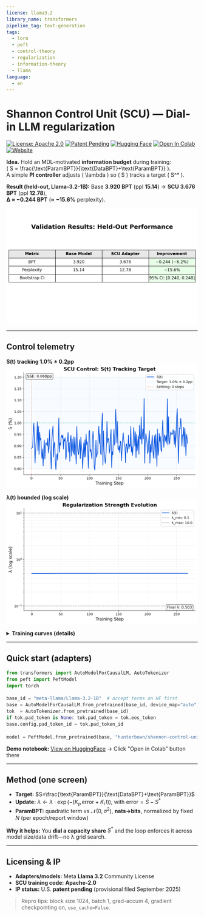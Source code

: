```yaml
---
license: llama3.2
library_name: transformers
pipeline_tag: text-generation
tags:
  - lora
  - peft
  - control-theory
  - regularization
  - information-theory
  - llama
language:
  - en
---
```


# Shannon Control Unit (SCU) — Dial-in LLM regularization

[![License: Apache 2.0](https://img.shields.io/badge/License-Apache%202.0-blue.svg)](https://opensource.org/licenses/Apache-2.0)
[![Patent Pending](https://img.shields.io/badge/Patent-Pending-orange.svg)](https://shannonlabs.dev)
[![Hugging Face](https://img.shields.io/badge/%F0%9F%A4%97-Models-yellow)](https://huggingface.co/hunterbown/shannon-control-unit)
[![Open In Colab](https://colab.research.google.com/assets/colab-badge.svg)](https://colab.research.google.com/github/hmbown/shannon-control-unit/blob/main/notebooks/SCU_Demo.ipynb)
[![Website](https://img.shields.io/badge/Website-shannonlabs.dev-green)](https://shannonlabs.dev)

**Idea.** Hold an MDL-motivated **information budget** during training:  
\( S = \frac{\text{ParamBPT}}{\text{DataBPT}+\text{ParamBPT}} \).  
A simple **PI controller** adjusts \( \lambda \) so \( S \) tracks a target \( S^* \).

**Result (held-out, Llama-3.2-1B):** Base **3.920 BPT** (ppl **15.14**) → **SCU** **3.676 BPT** (ppl **12.78**),  
**Δ = −0.244 BPT** (≈ **−15.6%** perplexity).

![Validation: Base vs SCU](assets/figures/validation_delta.png)

---

## Control telemetry

**S(t) tracking 1.0% ± 0.2pp**  
![S curve](assets/figures/s_curve.png)

**λ(t) bounded (log scale)**  
![Lambda curve](assets/figures/lambda_curve.png)

<details>
<summary><b>Training curves (details)</b></summary>

**DataBPT (bits/token)**  
![DataBPT curve](assets/figures/data_bpt_curve.png)

**ParamBPT (bits/token)**  
![ParamBPT curve](assets/figures/param_bpt_curve.png)

</details>

---

## Quick start (adapters)

```python
from transformers import AutoModelForCausalLM, AutoTokenizer
from peft import PeftModel
import torch

base_id = "meta-llama/Llama-3.2-1B"  # accept terms on HF first
base = AutoModelForCausalLM.from_pretrained(base_id, device_map="auto", torch_dtype=torch.float16 if torch.cuda.is_available() else torch.float32)
tok  = AutoTokenizer.from_pretrained(base_id)
if tok.pad_token is None: tok.pad_token = tok.eos_token
base.config.pad_token_id = tok.pad_token_id

model = PeftModel.from_pretrained(base, "hunterbown/shannon-control-unit")  # choose subfolder if needed
```

**Demo notebook:** [View on HuggingFace](https://huggingface.co/hunterbown/shannon-control-unit/blob/main/notebooks/SCU_Demo.ipynb) → Click "Open in Colab" button there

---

## Method (one screen)

* **Target:** $S=\frac{\text{ParamBPT}}{\text{DataBPT}+\text{ParamBPT}}$
* **Update:** $\lambda \leftarrow \lambda \cdot \exp(-(K_p\,\text{error}+K_i\,I))$, with $\text{error}=\hat S-S^*$
* **ParamBPT:** quadratic term vs $\mathcal N(0,\sigma^2)$, **nats→bits**, normalized by fixed $N$ (per epoch/report window)

**Why it helps:** You **dial a capacity share** $S^*$ and the loop enforces it across model size/data drift—no λ grid search.

---

## Licensing & IP

* **Adapters/models:** Meta **Llama 3.2** Community License
* **SCU training code:** **Apache-2.0**
* **IP status:** U.S. **patent pending** (provisional filed September 2025)

> Repro tips: block size 1024, batch 1, grad-accum 4, gradient checkpointing on, `use_cache=False`.
